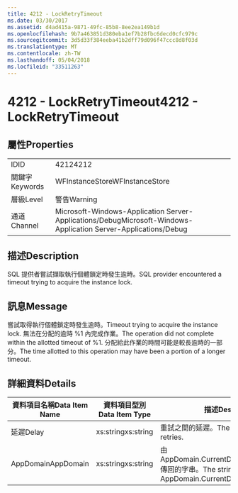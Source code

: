 ```yaml
---
title: 4212 - LockRetryTimeout
ms.date: 03/30/2017
ms.assetid: d4ad415a-9871-49fc-85b8-8ee2ea149b1d
ms.openlocfilehash: 9b7a463851d380eba1ef7b28fbc6decd0cfc979c
ms.sourcegitcommit: 3d5d33f384eeba41b2dff79d096f47ccc8d8f03d
ms.translationtype: MT
ms.contentlocale: zh-TW
ms.lasthandoff: 05/04/2018
ms.locfileid: "33511263"
---
```

# <a name="4212---lockretrytimeout"></a><span data-ttu-id="bae6e-102">4212 - LockRetryTimeout</span><span class="sxs-lookup"><span data-stu-id="bae6e-102">4212 - LockRetryTimeout</span></span>
## <a name="properties"></a><span data-ttu-id="bae6e-103">屬性</span><span class="sxs-lookup"><span data-stu-id="bae6e-103">Properties</span></span>  
  
|||  
|-|-|  
|<span data-ttu-id="bae6e-104">ID</span><span class="sxs-lookup"><span data-stu-id="bae6e-104">ID</span></span>|<span data-ttu-id="bae6e-105">4212</span><span class="sxs-lookup"><span data-stu-id="bae6e-105">4212</span></span>|  
|<span data-ttu-id="bae6e-106">關鍵字</span><span class="sxs-lookup"><span data-stu-id="bae6e-106">Keywords</span></span>|<span data-ttu-id="bae6e-107">WFInstanceStore</span><span class="sxs-lookup"><span data-stu-id="bae6e-107">WFInstanceStore</span></span>|  
|<span data-ttu-id="bae6e-108">層級</span><span class="sxs-lookup"><span data-stu-id="bae6e-108">Level</span></span>|<span data-ttu-id="bae6e-109">警告</span><span class="sxs-lookup"><span data-stu-id="bae6e-109">Warning</span></span>|  
|<span data-ttu-id="bae6e-110">通道</span><span class="sxs-lookup"><span data-stu-id="bae6e-110">Channel</span></span>|<span data-ttu-id="bae6e-111">Microsoft-Windows-Application Server-Applications/Debug</span><span class="sxs-lookup"><span data-stu-id="bae6e-111">Microsoft-Windows-Application Server-Applications/Debug</span></span>|  
  
## <a name="description"></a><span data-ttu-id="bae6e-112">描述</span><span class="sxs-lookup"><span data-stu-id="bae6e-112">Description</span></span>  
 <span data-ttu-id="bae6e-113">SQL 提供者嘗試擷取執行個體鎖定時發生逾時。</span><span class="sxs-lookup"><span data-stu-id="bae6e-113">SQL provider encountered a timeout trying to acquire the instance lock.</span></span>  
  
## <a name="message"></a><span data-ttu-id="bae6e-114">訊息</span><span class="sxs-lookup"><span data-stu-id="bae6e-114">Message</span></span>  
 <span data-ttu-id="bae6e-115">嘗試取得執行個體鎖定時發生逾時。</span><span class="sxs-lookup"><span data-stu-id="bae6e-115">Timeout trying to acquire the instance lock.</span></span>  <span data-ttu-id="bae6e-116">無法在分配的逾時 %1 內完成作業。</span><span class="sxs-lookup"><span data-stu-id="bae6e-116">The operation did not complete within the allotted timeout of %1.</span></span> <span data-ttu-id="bae6e-117">分配給此作業的時間可能是較長逾時的一部分。</span><span class="sxs-lookup"><span data-stu-id="bae6e-117">The time allotted to this operation may have been a portion of a longer timeout.</span></span>  
  
## <a name="details"></a><span data-ttu-id="bae6e-118">詳細資料</span><span class="sxs-lookup"><span data-stu-id="bae6e-118">Details</span></span>  
  
|<span data-ttu-id="bae6e-119">資料項目名稱</span><span class="sxs-lookup"><span data-stu-id="bae6e-119">Data Item Name</span></span>|<span data-ttu-id="bae6e-120">資料項目型別</span><span class="sxs-lookup"><span data-stu-id="bae6e-120">Data Item Type</span></span>|<span data-ttu-id="bae6e-121">描述</span><span class="sxs-lookup"><span data-stu-id="bae6e-121">Description</span></span>|  
|--------------------|--------------------|-----------------|  
|<span data-ttu-id="bae6e-122">延遲</span><span class="sxs-lookup"><span data-stu-id="bae6e-122">Delay</span></span>|<span data-ttu-id="bae6e-123">xs:string</span><span class="sxs-lookup"><span data-stu-id="bae6e-123">xs:string</span></span>|<span data-ttu-id="bae6e-124">重試之間的延遲。</span><span class="sxs-lookup"><span data-stu-id="bae6e-124">The delay between retries.</span></span>|  
|<span data-ttu-id="bae6e-125">AppDomain</span><span class="sxs-lookup"><span data-stu-id="bae6e-125">AppDomain</span></span>|<span data-ttu-id="bae6e-126">xs:string</span><span class="sxs-lookup"><span data-stu-id="bae6e-126">xs:string</span></span>|<span data-ttu-id="bae6e-127">由 AppDomain.CurrentDomain.FriendlyName 傳回的字串。</span><span class="sxs-lookup"><span data-stu-id="bae6e-127">The string returned by AppDomain.CurrentDomain.FriendlyName.</span></span>|
